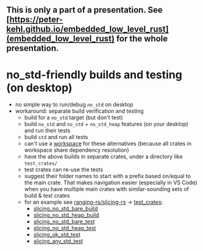 <!-- The following comments hides this section from being shown by https://peter-kehl.github.io/embedded_low_level_rust. >
<!-- .slide: data-visibility="hidden" -->
This is only a part of a presentation. See [https://peter-kehl.github.io/embedded_low_level_rust](embedded_low_level_rust) for the whole presentation.
---

# no_std-friendly builds and testing (on desktop)
 * no simple way to run/debug `no_std` on desktop
 * workaround: separate build verification and testing
   * build for a `no_std` target (but don't test)
   * build `no_std` and `no_std` + `no_std_heap` features (on your desktop) and run their tests
   * build `std` and run all tests
   * can't use a [workspace](https://doc.rust-lang.org/nightly/cargo/reference/workspaces.html) for these alternatives (because all crates in workspace share dependency resolution)
   * have the above builds in separate crates, under a directory like `test_crates/`
   * test crates can re-use the tests
   * suggest their folder names to start with a prefix based on/equal to the
     main crate. That makes navigation easier (especially in VS Code) when you
     have multiple main crates with similar-sounding sets of build & test crates
   * for an example see [ranging-rs/slicing-rs](https://github.com/ranging-rs/slicing-rs) -> [test_crates](https://github.com/ranging-rs/slicing-rs/tree/main/test_crates):
     * [slicing_no_std_bare_build](https://github.com/ranging-rs/slicing-rs/blob/main/test_crates/slicing_no_std_bare_build/Cargo.toml)
     * [slicing_no_std_heap_build](https://github.com/ranging-rs/slicing-rs/blob/main/test_crates/slicing_no_std_heap_build/Cargo.toml)
     * [slicing_no_std_bare_test](https://github.com/ranging-rs/slicing-rs/blob/main/test_crates/slicing_no_std_bare_test/Cargo.toml)
     * [slicing_no_std_heap_test](https://github.com/ranging-rs/slicing-rs/blob/main/test_crates/slicing_no_std_heap_test/Cargo.toml)
     * [slicing_ok_std_test](https://github.com/ranging-rs/slicing-rs/blob/main/test_crates/slicing_ok_std_test/Cargo.toml)
     * [slicing_any_std_test](https://github.com/ranging-rs/slicing-rs/blob/main/test_crates/slicing_any_std_test/Cargo.toml)